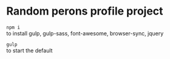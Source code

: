 # Random perons profile project



<code>npm i</code></br>
to install gulp, gulp-sass, font-awesome, browser-sync, jquery

<code>gulp</code></br>
to start the default 
